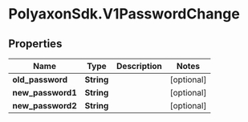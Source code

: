 # PolyaxonSdk.V1PasswordChange

## Properties

Name | Type | Description | Notes
------------ | ------------- | ------------- | -------------
**old_password** | **String** |  | [optional] 
**new_password1** | **String** |  | [optional] 
**new_password2** | **String** |  | [optional] 


